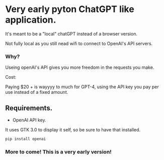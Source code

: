 # Very early pyton ChatGPT like application.

It's meant to be a "local" chatGPT instead of a browser version.

Not fully local as you still nead wifi to connect to OpenAI's API servers.

### Why?

Useing openAI's API gives you more freedom in the requests you make.

Cost:

Paying $20 + is wayyyy to much for GPT-4, using the API key you pay per use instead of a fixed amount.

## Requirements.

- OpenAI API key.

It uses GTK 3.0 to display it self, so be sure to have that installed.

```bash
pip install openai
```

### More to come! This is a very early version!